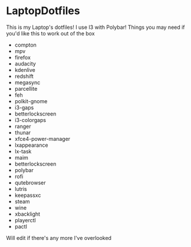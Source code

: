 # LaptopDotfiles
This is my Laptop's dotfiles! I use I3 with Polybar!
Things you may need if you'd like this to work out of the box
- compton
- mpv
- firefox
- audacity
- kdenlive
- redshift
- megasync
- parcellite
- feh
- polkit-gnome
- i3-gaps
- betterlockscreen
- i3-colorgaps
- ranger
- thunar
- xfce4-power-manager
- lxappearance
- lx-task
- maim
- betterlockscreen
- polybar
- rofi
- qutebrowser
- lutris
- keepassxc
- steam
- wine
- xbacklight
- playerctl
- pactl

Will edit if there's any more I've overlooked
